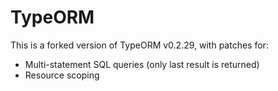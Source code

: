 # TypeORM

This is a forked version of TypeORM v0.2.29, with patches for:
- Multi-statement SQL queries (only last result is returned)
- Resource scoping